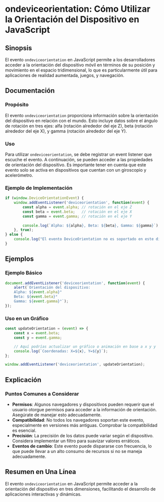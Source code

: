 <!--
Meta Description: # ondeviceorientation: Cómo Utilizar la Orientación del Dispositivo en JavaScript ## Sinopsis El evento `ondeviceorientation` en JavaScript permite a ...
Meta Keywords: event, del, dispositivo, evento, beta
-->

# ondeviceorientation: Cómo Utilizar la Orientación del Dispositivo en JavaScript

## Sinopsis
El evento `ondeviceorientation` en JavaScript permite a los desarrolladores acceder a la orientación del dispositivo móvil en términos de su posición y movimiento en el espacio tridimensional, lo que es particularmente útil para aplicaciones de realidad aumentada, juegos, y navegación.

## Documentación
### Propósito
El evento `ondeviceorientation` proporciona información sobre la orientación del dispositivo en relación con el mundo. Esto incluye datos sobre el ángulo de rotación en tres ejes: alfa (rotación alrededor del eje Z), beta (rotación alrededor del eje X), y gamma (rotación alrededor del eje Y).

### Uso
Para utilizar `ondeviceorientation`, se debe registrar un event listener que escuche el evento. A continuación, se pueden acceder a las propiedades de orientación del dispositivo. Es importante tener en cuenta que este evento solo se activa en dispositivos que cuentan con un giroscopio y acelerómetro.

### Ejemplo de Implementación
```javascript
if (window.DeviceOrientationEvent) {
    window.addEventListener('deviceorientation', function(event) {
        const alpha = event.alpha; // rotación en el eje Z
        const beta = event.beta;   // rotación en el eje X
        const gamma = event.gamma; // rotación en el eje Y
        
        console.log(`Alpha: ${alpha}, Beta: ${beta}, Gamma: ${gamma}`);
    }, true);
} else {
    console.log("El evento DeviceOrientation no es soportado en este dispositivo.");
}
```

## Ejemplos
### Ejemplo Básico
```javascript
document.addEventListener('deviceorientation', function(event) {
    alert(`Orientación del dispositivo: 
    Alpha: ${event.alpha}° 
    Beta: ${event.beta}° 
    Gamma: ${event.gamma}°`);
});
```

### Uso en un Gráfico
```javascript
const updateOrientation = (event) => {
    const x = event.beta;
    const y = event.gamma;

    // Aquí podrías actualizar un gráfico o animación en base a x y y
    console.log(`Coordenadas: X=${x}, Y=${y}`);
};

window.addEventListener('deviceorientation', updateOrientation);
```

## Explicación
### Puntos Comunes a Considerar
- **Permisos**: Algunos navegadores y dispositivos pueden requerir que el usuario otorgue permisos para acceder a la información de orientación. Asegúrate de manejar esto adecuadamente.
- **Compatibilidad**: No todos los navegadores soportan este evento, especialmente en versiones más antiguas. Comprobar la compatibilidad es esencial.
- **Precisión**: La precisión de los datos puede variar según el dispositivo. Considera implementar un filtro para suavizar valores erráticos.
- **Eventos de cambio**: Este evento puede dispararse con frecuencia, lo que puede llevar a un alto consumo de recursos si no se maneja adecuadamente.

## Resumen en Una Línea
El evento `ondeviceorientation` en JavaScript permite acceder a la orientación del dispositivo en tres dimensiones, facilitando el desarrollo de aplicaciones interactivas y dinámicas.
